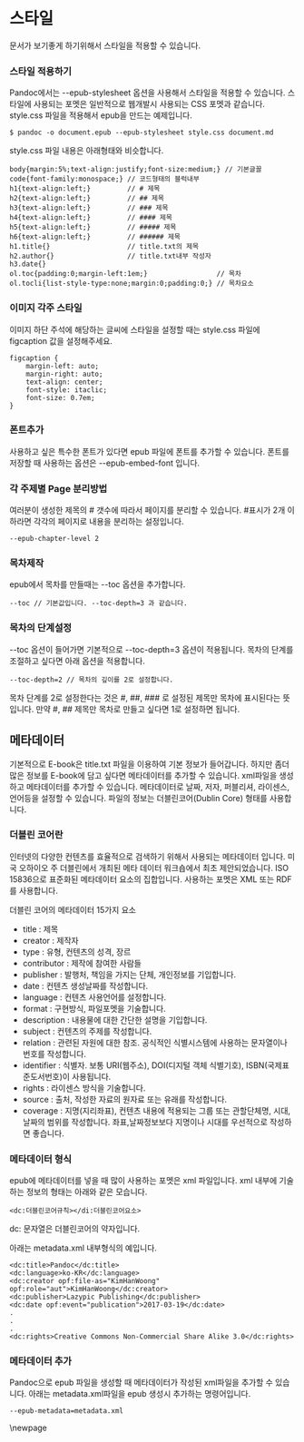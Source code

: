 
# 스타일
문서가 보기좋게 하기위해서 스타일을 적용할 수 있습니다.

### 스타일 적용하기
Pandoc에서는 --epub-stylesheet 옵션을 사용해서 스타일을 적용할 수 있습니다.
스타일에 사용되는 포멧은 일반적으로 웹개발시 사용되는 CSS 포멧과 같습니다.
style.css 파일을 적용해서 epub을 만드는 예제입니다.

	$ pandoc -o document.epub --epub-stylesheet style.css document.md


style.css 파일 내용은 아래형태와 비슷합니다.

	body{margin:5%;text-align:justify;font-size:medium;} // 기본글꼴
	code{font-family:monospace;} // 코드형태의 블럭내부
	h1{text-align:left;}         // # 제목
	h2{text-align:left;}         // ## 제목
	h3{text-align:left;}         // ### 제목
	h4{text-align:left;}         // #### 제목
	h5{text-align:left;}         // ##### 제목
	h6{text-align:left;}         // ###### 제목
	h1.title{}                   // title.txt의 제목
	h2.author{}                  // title.txt내부 작성자
	h3.date{}
	ol.toc{padding:0;margin-left:1em;}                 // 목차
	ol.tocli{list-style-type:none;margin:0;padding:0;} // 목차요소

### 이미지 각주 스타일
이미지 하단 주석에 해당하는 글씨에 스타일을 설정할 때는 style.css 파일에 figcaption 값을 설정해주세요.

	figcaption {
		margin-left: auto;
		margin-right: auto;
		text-align: center;
		font-style: itaclic;
		font-size: 0.7em;
	}

### 폰트추가
사용하고 싶은 특수한 폰트가 있다면 epub 파일에 폰트를 추가할 수 있습니다.
폰트를 저장할 때 사용하는 옵션은 --epub-embed-font 입니다.


### 각 주제별 Page 분리방법
여러분이 생성한 제목의 # 갯수에 따라서 페이지를 분리할 수 있습니다.
\#표시가 2개 이하라면 각각의 페이지로 내용을 분리하는 설정입니다.
	
	--epub-chapter-level 2

### 목차제작
epub에서 목차를 만들때는 --toc 옵션을 추가합니다.

	--toc // 기본값입니다. --toc-depth=3 과 같습니다.

### 목차의 단계설정
--toc 옵션이 들어가면 기본적으로 --toc-depth=3 옵션이 적용됩니다.
목차의 단계를 조절하고 싶다면 아래 옵션을 적용합니다.

	--toc-depth=2 // 목차의 깊이를 2로 설정합니다.

목차 단계를 2로 설정한다는 것은 #, ##, ### 로 설정된 제목만 목차에 표시된다는 뜻입니다.
만약 #, ## 제목만 목차로 만들고 싶다면 1로 설정하면 됩니다.

## 메타데이터
기본적으로 E-book은 title.txt 파일을 이용하여 기본 정보가 들어갑니다.
하지만 좀더 많은 정보를 E-book에 담고 싶다면 메타데이터를 추가할 수 있습니다.
xml파일을 생성하고 메타데이터를 추가할 수 있습니다.
메타데이터로 날짜, 저자, 퍼블리셔, 라이센스, 언어등을 설정할 수 있습니다.
파일의 정보는 더블린코어(Dublin Core) 형태를 사용합니다.


### 더블린 코어란
인터넷의 다양한 컨텐츠를 효율적으로 검색하기 위해서 사용되는 메타데이터 입니다.
미국 오하이오 주 더블린에서 개최된 메타 데이터 워크숍에서 최초 제안되었습니다.
ISO 15836으로 표준화된 메타데이터 요소의 집합입니다.
사용하는 포멧은 XML 또는 RDF를 사용합니다.

더블린 코어의 메타데이터 15가지 요소

- title : 제목
- creator : 제작자
- type : 유형, 컨텐츠의 성격, 장르
- contributor : 제작에 참여한 사람들
- publisher : 발행처, 책임을 가지는 단체, 개인정보를 기입합니다.
- date : 컨텐츠 생성날짜를 작성합니다.
- language : 컨텐츠 사용언어를 설정합니다.
- format : 구현방식, 파일포멧을 기술합니다.
- description : 내용물에 대한 간단한 설명을 기입합니다.
- subject : 컨텐츠의 주제를 작성합니다.
- relation : 관련된 자원에 대한 참조. 공식적인 식별시스템에 사용하는 문자열이나 번호를 작성합니다.
- identifier : 식별자. 보통 URI(웹주소), DOI(디지털 객체 식별기호), ISBN(국제표준도서번호)이 사용됩니다.
- rights : 라이센스 방식을 기술합니다.
- source : 출처, 작성한 자료의 원자료 또는 유래를 작성합니다.
- coverage : 지명(지리좌표), 컨텐츠 내용에 적용되는 그룹 또는 관할단체명, 시대, 날짜의 범위를 작성합니다. 좌표,날짜정보보다 지명이나 시대를 우선적으로 작성하면 좋습니다.

### 메타데이터 형식
epub에 메타데이터를 넣을 때 많이 사용하는 포멧은 xml 파일입니다.
xml 내부에 기술하는 정보의 형태는 아래와 같은 모습니다.

	<dc:더블린코어규칙></di:더블린코어요소>

dc: 문자열은 더블린코어의 약자입니다.

아래는 metadata.xml 내부형식의 예입니다.

	<dc:title>Pandoc</dc:title> 
	<dc:language>ko-KR</dc:language> 
	<dc:creator opf:file-as="KimHanWoong" opf:role="aut">KimHanWoong</dc:creator> 
	<dc:publisher>Lazypic Publishing</dc:publisher>
	<dc:date opf:event="publication">2017-03-19</dc:date>
	.
	.
	.
	<dc:rights>Creative Commons Non-Commercial Share Alike 3.0</dc:rights>

### 메타데이터 추가
Pandoc으로 epub 파일을 생성할 때 메타데이터가 작성된 xml파일을 추가할 수 있습니다.
아래는 metadata.xml파일을 epub 생성시 추가하는 명령어입니다.

	--epub-metadata=metadata.xml
\newpage